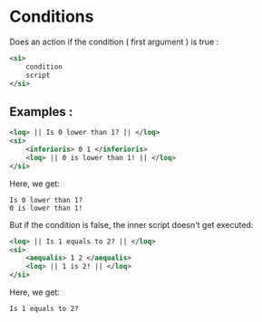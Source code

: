 # Conditions

Does an action if the condition ( first argument ) is true :
```xml
<si>
	condition
	script
</si>
```
## Examples :
```xml
<loq> || Is 0 lower than 1? || </loq>
<si>
	<inferioris> 0 1 </inferioris>
	<loq> || 0 is lower than 1! || </loq>
</si>
```
Here, we get:
```
Is 0 lower than 1?
0 is lower than 1!

```
But if the condition is false, the inner script doesn't get executed:
```xml
<loq> || Is 1 equals to 2? || </loq>
<si>
	<aequalis> 1 2 </aequalis>
	<loq> || 1 is 2! || </loq>
</si>
```
Here, we get:
```
Is 1 equals to 2?
```
